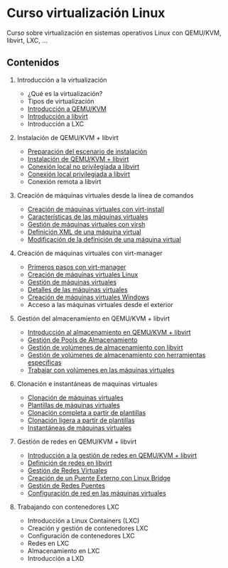 # Curso virtualización Linux

Curso sobre virtualización en sistemas operativos Linux con QEMU/KVM, libvirt, LXC, ...

## Contenidos

1. Introducción a la virtualización
	* ¿Qué es la virtualización?
	* Tipos de virtualización
	* [Introducción a QEMU/KVM](modulo1/qemu-kvm.md)
	* [Introducción a libvirt](modulo1/libvirt.md)
	* Introducción a LXC

2. Instalación de QEMU/KVM + libvirt
	* [Preparación del escenario de instalación](modulo2/escenario.md)
	* [Instalación de QEMU/KVM + libvirt](modulo2/instalacion.md)
	* [Conexión local no privilegiada a libvirt](modulo2/session.md)
	* [Conexión local privilegiada a libvirt](modulo2/system.md)
	* Conexión remota a libvirt

3. Creación de máquinas virtuales desde la línea de comandos
	* [Creación de máquinas virtuales con virt-install](modulo3/virt-install.md)
	* [Características de las máquinas virtuales](modulo3/caracteristicas.md)
	* [Gestión de máquinas virtuales con virsh](modulo3/gestion.md)
	* [Definición XML de una máquina virtual](modulo3/xml.md)
	* [Modificación de la definición de una máquina virtual](modulo3/modificacion.md)

4. Creación de máquinas virtuales con virt-manager
	* [Primeros pasos con virt-manager](modulo4/instalacion.md)
	* [Creación de máquinas virtuales Linux](modulo4/linux.md)
	* [Gestión de máquinas virtuales](modulo4/gestion.md)
	* [Detalles de las máquinas virtuales](modulo4/detalles.md)
	* [Creación de máquinas virtuales Windows](modulo4/windows.md)
	* Acceso a las máquinas virtuales desde el exterior

5. Gestión del  almacenamiento en QEMU/KVM + libvirt
	* [Introducción al almacenamiento en QEMU/KVM + libvirt](modulo5/introduccion.md)
	* [Gestión de Pools de Almacenamiento](modulo5/pool.md)
	* [Gestión de volúmenes de almacenamiento con libvirt](modulo5/volumen1.md)
	* [Gestión de volúmenes de almacenamiento con herramientas específicas](modulo5/volumen2.md)
	* [Trabajar con volúmenes en las máquinas virtuales](modulo5/volumen-vm.md)

6. Clonación e instantáneas de maquinas virtuales
	* [Clonación de máquinas virtuales](modulo6/clonacion.md)
	* [Plantillas de máquinas virtuales](modulo6/template.md)	
	* [Clonación completa a partir de plantillas](modulo6/completa.md)
	* [Clonación ligera a partir de plantillas](modulo6/ligera.md)
	* [Instantáneas de máquinas virtuales](modulo6/snapshot.md)
	
7. Gestión de redes en QEMU/KVM + libvirt
	* [Introducción a la gestión de redes en QEMU/KVM + libvirt](modulo7/introduccion.md)
	* [Definición de redes en libvirt](modulo7/definicion.md) 
	* [Gestión de Redes Virtuales](modulo7/virtuales.md)
	* [Creación de un Puente Externo con Linux Bridge](modulo7/bridge.md)
	* [Gestión de Redes Puentes](modulo7/puentes.md)
	* [Configuración de red en las máquinas virtuales](modulo7/configuracion.md)
	
8. Trabajando con contenedores LXC
	* Introducción a Linux Containers (LXC)
	* Creación y gestión de contenedores LXC
	* Configuración de contenedores LXC
	* Redes en LXC
	* Almacenamiento en LXC
	* Introducción a LXD
